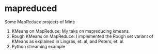 mapreduced
==========

Some MapReduce projects of Mine

1. KMeans on MapReduce: My take on mapreducing kmeans.
2. Rough KMeans on MapReduce: I implemented the Rough set variant of KMeans as explained in Lingras, et. al, and Peters, et. al.
3. Python streaming example
